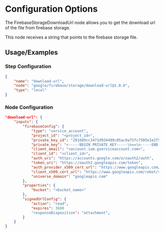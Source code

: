 # Configuration Options
The FirebaseStorageDownloadUrl node allows you to get the download url of the file from firebase storage.

This node receives a string that points to the firebase storage file.

## Usage/Examples

### Step Configuration

```json
{
    "name": "download-url",
    "node": "google/firebase/storage/download-url@1.0.0",
    "type": "local"
}
```

### Node Configuration

```json
"download-url": {
    "inputs": {
        "firebaseConfig": {
            "type": "service_account",
            "project_id": "<project_id>",
            "private_key_id": "201689cc3471d934499c05ac0a75fc7505e1e2f5",
            "private_key": "<-----BEGIN PRIVATE KEY-----\n==\n-----END PRIVATE KEY-----\n>",
            "client_email": "<account.iam.gserviceaccount.com>",
            "client_id": "<client_id>",
            "auth_uri": "https://accounts.google.com/o/oauth2/auth",
            "token_uri": "https://oauth2.googleapis.com/token",
            "auth_provider_x509_cert_url": "https://www.googleapis.com/oauth2/v1/certs",
            "client_x509_cert_url": "https://www.googleapis.com/robot/v1/metadata/x509/<client_email>",
            "universe_domain": "googleapis.com"
        },
        "properties": {
            "bucket": "<bucket_name>"
        },
        "signedUrlConfig": {
            "action": "read",
            "expires": 3600
            "responseDisposition": "attachment",
        }
    }
}
```



